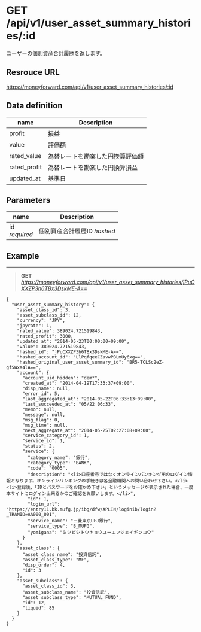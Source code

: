 # GET /api/v1/user_asset_summary_histories/:id
ユーザーの個別資産合計履歴を返します。

## Resrouce URL
https://moneyforward.com/api/v1/user_asset_summary_histories/:id

## Data definition

name | Description 
-----------|------------------------
profit | 損益
value | 評価額
rated_value | 為替レートを勘案した円換算評価額
rated_profit | 為替レートを勘案した円換算損益
updated_at | 基準日

## Parameters
name | Description 
-----------|------------------------
id <br /> *required* | 個別資産合計履歴ID *hashed*
 
## Example
***
> **GET** *https://moneyforward.com/api/v1/user_asset_summary_histories/jPuCXXZP3h6TBx3DskME-A==*

    {
      "user_asset_summary_history": {
        "asset_class_id": 3,
        "asset_subclass_id": 12,
        "currency": "JPY",
        "jpyrate": 1,
        "rated_value": 389024.721519843,
        "rated_profit": 3000,
        "updated_at": "2014-05-23T00:00:00+09:00",
        "value": 389024.721519843,
        "hashed_id": "jPuCXXZP3h6TBx3DskME-A==",
        "hashed_account_id": "LlPqfqeeCZavwPBLmUy6xg==",
        "hashed_original_user_asset_summary_id": "BR5-TCLSc2eZ-gf5Wxa4lA==",
        "account": {
          "account_uid_hidden": "dem*",
          "created_at": "2014-04-19T17:33:37+09:00",
          "disp_name": null,
          "error_id": 5,
          "last_aggregated_at": "2014-05-22T06:33:13+09:00",
          "last_succeeded_at": "05/22 06:33",
          "memo": null,
          "message": null,
          "msg_flag": 0,
          "msg_time": null,
          "next_aggregate_at": "2014-05-25T02:27:08+09:00",
          "service_category_id": 1,
          "service_id": 1,
          "status": 2,
          "service": {
            "category_name": "銀行",
            "category_type": "BANK",
            "code": "0005",
            "description": "<li>口座番号ではなくオンラインバンキング用のログイン情報となります。オンラインバンキングの手続きは各金融機関へお問い合わせ下さい。</li><li>登録後、「IDとパスワードをお確かめ下さい」というメッセージが表示された場合、一度本サイトにログイン出来るかのご確認をお願いします。</li>",
            "id": 1,
            "login_url": "https://entry11.bk.mufg.jp/ibg/dfw/APLIN/loginib/login?_TRANID=AA000_001",
            "service_name": "三菱東京UFJ銀行",
            "service_type": "B_MUFG",
            "yomigana": "ミツビシトウキョウユーエフジェイギンコウ"
          }
        },
        "asset_class": {
          "asset_class_name": "投資信託",
          "asset_class_type": "MF",
          "disp_order": 4,
          "id": 3
        },
        "asset_subclass": {
          "asset_class_id": 3,
          "asset_subclass_name": "投資信託",
          "asset_subclass_type": "MUTUAL_FUND",
          "id": 12,
          "liquid": 85
        }
      }
    }